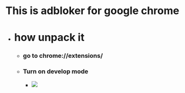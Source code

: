 # This is adbloker for google chrome
- # how unpack it
   - ### go to chrome://extensions/
   - ### Turn on develop mode
      - <img src="https://isc.sans.edu/diaryimages/images/exchrome1.png">
